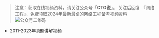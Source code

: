 > 注意：获取在线视频资料，请关注公众号「**CTO说**」。
>关注后回复  『网络工程』，免费领取2024年最新最全的网络工程备考视频资料
> ![公众号二维码](https://chaidingoss.oss-cn-hangzhou.aliyuncs.com/qrcode.jpg)

-  2011-2023年真题讲解视频

